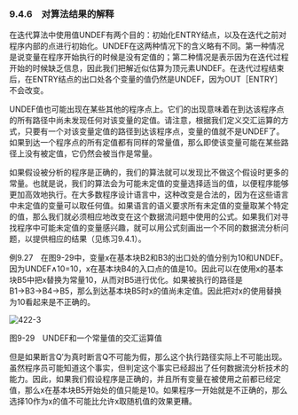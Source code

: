    

### 9.4.6　对算法结果的解释

在迭代算法中使用值UNDEF有两个目的：初始化ENTRY结点，以及在迭代之前对程序内部的点进行初始化。UNDEF在这两种情况下的含义略有不同。第一种情况是说变量在程序开始执行的时候是没有定值的；第二种情况是表示因为在迭代过程开始的时候缺乏信息，因此我们把解近似估算为顶元素UNDEF。在迭代过程结束后，在ENTRY结点的出口处各个变量的值仍然是UNDEF，因为OUT［ENTRY］不会改变。

UNDEF值也可能出现在某些其他的程序点上。它们的出现意味着在到达该程序点的所有路径中尚未发现任何对该变量的定值。请注意，根据我们定义交汇运算的方式，只要有一个对该变量定值的路径到达该程序点，变量的值就不是UNDEF了。如果到达一个程序点的所有定值都有同样的常量值，那么即使该变量可能在某些路径上没有被定值，它仍然会被当作是常量。

如果假设被分析的程序是正确的，我们的算法就可以发现比不做这个假设时更多的常量。也就是说，我们的算法会为可能未定值的变量选择适当的值，以便程序能够更加高效地执行。在大多数程序设计语言中，这种改变是合法的，因为在这些语言中未定值的变量可以取任何值。如果语言的语义要求所有未定值的变量取某个特定的值，那么我们就必须相应地改变在这个数据流问题中使用的公式。如果我们对寻找程序中可能未定值的变量感兴趣，就可以用公式刻画出一个不同的数据流分析问题，以提供相应的结果（见练习9.4.1）。

例9.27　在图9-29中，变量x在基本块B2和B3的出口处的值分别为10和UNDEF。因为UNDEF∧10=10，x在基本块B4的入口点的值是10。因此可以在使用x的基本块B5中把x替换为常量10，从而对B5进行优化。如果被执行的路径是B1→B3→B4→B5，那么到达基本块B5时x的值尚未定值。因此把对x的使用替换为10看起来是不正确的。

![422-3](../Images/image04703.jpeg)

图9-29　UNDEF和一个常量值的交汇运算值

但是如果断言Q′为真时断言Q不可能为假，那么这个执行路径实际上不可能出现。虽然程序员可能知道这个事实，但判定这个事实已经超出了任何数据流分析技术的能力。因此，如果我们假设程序是正确的，并且所有变量在被使用之前都已经定值，那么x在基本块B5开始处的值只能是10。如果程序一开始就是不正确的，那么选择10作为x的值不可能比允许x取随机值的效果更糟。